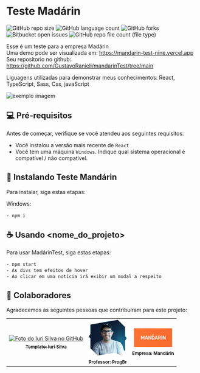 # Teste Madárin

<!---Esses são exemplos. Veja https://shields.io para outras pessoas ou para personalizar este conjunto de escudos. Você pode querer incluir dependências, status do projeto e informações de licença aqui--->

![GitHub repo size](https://img.shields.io/github/repo-size/iuricode/README-template?style=for-the-badge)
![GitHub language count](https://img.shields.io/github/languages/count/iuricode/README-template?style=for-the-badge)
![GitHub forks](https://img.shields.io/github/forks/iuricode/README-template?style=for-the-badge)
![Bitbucket open issues](https://img.shields.io/bitbucket/issues/iuricode/README-template?style=for-the-badge)
![GitHub repo file count (file type)](https://img.shields.io/github/directory-file-count/badges/shields)



Esse é um teste para a empresa Madárin <br>
Uma demo pode ser visualizada em: https://mandarin-test-nine.vercel.app<br>
Seu repositorio no github: https://github.com/GustavoRanieli/mandarinTest/tree/main <br>

Liguagens utilizadas para demonstrar meus conhecimentos: React, TypeScript, Sass, Css, javaScript

<img src="https://github.com/GustavoRanieli/mandarinTest/assets/93204660/e14cccf0-4bc5-4648-8e1a-6214ec2607bc" alt="exemplo imagem">

## 💻 Pré-requisitos

Antes de começar, verifique se você atendeu aos seguintes requisitos:
* Você instalou a versão mais recente de `React`
* Você tem uma máquina `Windows`. Indique qual sistema operacional é compatível / não compatível.

## 🚀 Instalando Teste Mandárin

Para instalar, siga estas etapas:

Windows:
```
- npm i

```

## ☕ Usando <nome_do_projeto>

Para usar MadárinTest, siga estas etapas:

```
- npm start
- As divs tem efeitos de hover
- Ao clicar em uma notícia irá exibir um modal a respeito
```

## 🤝 Colaboradores

Agradecemos às seguintes pessoas que contribuíram para este projeto:

<table>
  <tr>
    <td align="center">
      <a href="https://github.com/iuricode">
        <img src="https://avatars3.githubusercontent.com/u/31936044" width="100px;" alt="Foto do Iuri Silva no GitHub"/><br>
        <sub>
          <b>Template: Iuri Silva</b>
        </sub>
      </a>
    </td>
    <td align="center">
      <a href="https://programadorbr.com">
        <img src="/src/assets/img/ProgBr.png" width="100px;" alt="Foto do Mark Zuckerberg"/><br>
        <sub>
          <b>Professor: ProgBr</b>
        </sub>
      </a>
    </td>
    <td align="center">
      <a href="https://mandabem.mandarin.com.br">
        <img src="/src/assets/img/Mandarin.png" width="100px;" alt="Foto do Steve Jobs"/><br>
        <sub>
          <b>Empresa: Mandárin</b>
        </sub>
      </a>
    </td>
  </tr>
</table>
